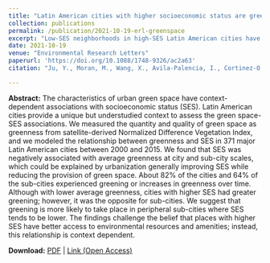 ```yaml
---
title: "Latin American cities with higher socioeconomic status are greening from a lower baseline: evidence from the SALURBAL project"
collection: publications
permalink: /publication/2021-10-19-erl-greenspace
excerpt: "Low-SES neighborhoods in high-SES Latin American cities have experienced the biggest &quot;greenspace deprivations&quot; between 2000 and 2015."
date: 2021-10-19
venue: "Environmental Research Letters"
paperurl: 'https://doi.org/10.1088/1748-9326/ac2a63'
citation: "Ju, Y., Moran, M., Wang, X., Avila-Palencia, I., Cortinez-O’Ryan, A., ... & Dronova, I. (2021). &quot;Latin American cities with higher socioeconomic status are greening from a lower baseline: evidence from the SALURBAL project.&quot; <i>Environmental Research Letters, 16</i>(10), 104052."

---
```


**Abstract:**
The characteristics of urban green space have context-dependent associations with socioeconomic status (SES). Latin American cities provide a unique but understudied context to assess the green space-SES associations. We measured the quantity and quality of green space as greenness from satellite-derived Normalized Difference Vegetation Index, and we modeled the relationship between greenness and SES in 371 major Latin American cities between 2000 and 2015. We found that SES was negatively associated with average greenness at city and sub-city scales, which could be explained by urbanization generally improving SES while reducing the provision of green space. About 82% of the cities and 64% of the sub-cities experienced greening or increases in greenness over time. Although with lower average greenness, cities with higher SES had greater greening; however, it was the opposite for sub-cities. We suggest that greening is more likely to take place in peripheral sub-cities where SES tends to be lower. The findings challenge the belief that places with higher SES have better access to environmental resources and amenities; instead, this relationship is context dependent.

**Download:** [PDF](https://xizewang.github.io/files/2021-10-19-erl-greenspace.pdf) \| [Link (Open Access)](https://doi.org/10.1088/1748-9326/ac2a63)
